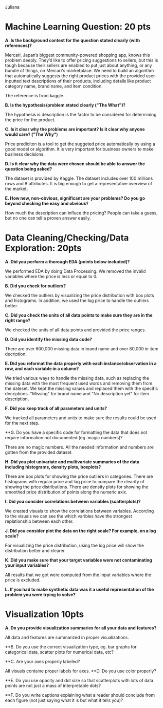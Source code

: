 Juliana 

# Machine Learning Question: 20 pts

**A. Is the background context for the question stated clearly (with references)?**

Mercari, Japan’s biggest community-powered shopping app, knows this problem deeply. They’d like to offer pricing suggestions to sellers, 
but this is tough because their sellers are enabled to put just about anything, or any bundle of things, on Mercari's marketplace.
We need to build an algorithm that automatically suggests the right product prices with the provided user-inputted text descriptions of their products, including details like product category name, brand name, and item condition.    

The reference is from kaggle. 

**B. Is the hypothesis/problem stated clearly ("The What")?**

The hypothesis is description is the factor to be considered for determining  the price for the product. 


**C. Is it clear why the problems are important? Is it clear why anyone would care? ("The Why")**

Price prediciton is a tool to get the suggeted price automatically by using a good model or algorithm. 
It is very important for business owners to make business decisions.  


**D. Is it clear why the data were chosen should be able to answer the question being asked?**

The dataset is provided by Kaggle. The dataset includes over 100 millions rows and 8 attributes. It is big enough to get a representative overview of the market. 

**E. How new, non-obvious, significant are your problems? Do you go beyond checking the easy and obvious?**

How much the description can influce the pricing? People can take a guess, but no one can tell a proven answer easily. 

# Data Cleaning/Checking/Data Exploration: 20pts

**A. Did you perform a thorough EDA (points below included)?**

We performed EDA by doing Data Processing. We removed the invalid variables where the price is less or equal to 0.

**B. Did you check for outliers?**

We checked the outliers by visualizing the price distribution with box plots and histograms. In addition, we used the log price to handle the outliers better.

**C. Did you check the units of all data points to make sure they are in the right range?**

We checked the units of all data points and provided the price ranges. 

**D. Did you identify the missing data code?**

There are over 600,000 missing data in brand name and over 80,000 in item decription. 

**E. Did you reformat the data properly with each instance/observation in a row, and each variable in a column?**

We tried various ways to handle the missing data, such as replacing the missing data with the most frequent used words and removing them from the dateset.
We kept the missing values and replaced them with the specific decriptions.
"Missing" for brand name and "No description yet" for item description. 

**F. Did you keep track of all parameters and units?**

We tracked all parameters and units to make sure the results could be used for the next step.

**G. Do you have a specific code for formatting the data that does not require information not documented (eg. magic numbers)?

There are no magic numbers. All the needed information and numbers are gotten from the provided dataset.

**H. Did you plot univariate and multivariate summaries of the data including histograms, density plots, boxplots?**

There are box plots for showing the price outliers in categories. 
There are histograms with regular price and log price to compare the clearity of showing the price distributions. 
There are density plots for showing the smoothed price distribution of points along the numeric axix. 

**I. Did you consider correlations between variables (scatterplots)?**

We created visuals to show the correlations between variables. According to the visuals we can see the which varibles have the strongest replationship between each other.

**J. Did you consider plot the data on the right scale? For example, on a log scale?**

For visualizing the price distribution, using the log price will show the distribution better and clearer.

**K. Did you make sure that your target variables were not contaminating your input variables?**

All results that we got were computed from the input variables where the price is excluded. 

**L. If you had to make synthetic data was it a useful representation of the problem you were trying to solve?**




# Visualization 10pts

**A. Do you provide visualization summaries for all your data and features?**

All data and features are summarized in proper visualizations. 


**B. Do you use the correct visualization type, eg. bar graphs for categorical data, scatter plots for numerical data, etc?

**C. Are your axes properly labeled?

All visuals containe proper labels for axes. 
**D. Do you use color properly?

**E. Do you use opacity and dot size so that scatterplots with lots of data points are not just a mass of interpretable dots?

**F. Do you write captions explaining what a reader should conclude from each figure (not just saying what it is but what it tells you)?
